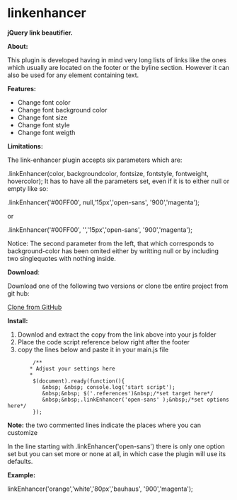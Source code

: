 linkenhancer
============

<strong>jQuery link beautifier.</strong>


<strong>About:</strong>
<p>This plugin is developed having in mind very long lists of links like the ones which usually are located on the footer or the byline section. However it can also be used for any element containing text.</p>

<strong>Features:</strong>
 <ul> 
                           <li>Change font color</li>
                           <li>Change font background color</li>
                           <li>Change font size</li>
                           <li>Change font style</li>
                           <li>Change font weigth</li>
                        </ul>
<strong>Limitations:</strong>
<p>The link-enhancer plugin accepts six parameters which are:</p>

<p>
.linkEnhancer(color, backgroundcolor, fontsize, fontstyle, fontweight, hovercolor);
It has to have all the parameters set, even if it is to either null or empty like so:</p>

<p>.linkEnhancer('#00FF00', null,'15px','open-sans', '900','magenta');</p>

<p>or

<p>.linkEnhancer('#00FF00', '','15px','open-sans', '900','magenta');</p>
<p>Notice: The second parameter from the left, that which corresponds to background-color 
has been omited either by writting null or by including two singlequotes with nothing inside.</p>

<strong>Download</strong>:
<p>Download one of the following two versions or clone tbe entire project from git hub:</p>

  <p><a target="_blank" href = "https://github.com/bluetxxth/linkenhancer" >Clone from GitHub</a></p>

<strong>Install:</strong>
<p>
<ol>
 <li>Downlod and extract the copy from the link above into your js folder</li>
 <li>Place the code script reference below right after the footer</li>
 <li>copy the lines below and paste it in your main.js file</li>
 </ol>

</p>

  			/**
           * Adjust your settings here
           *
            $(document).ready(function(){
               &nbsp; &nbsp; console.log('start script');
               &nbsp;&nbsp; $('.references')&nbsp;/*set target here*/
               &nbsp;&nbsp;.linkEnhancer('open-sans' );&nbsp;/*set options here*/
            });
            
<p><strong>Note:</strong> the two commented lines indicate the places where you can customize</p>

In the line starting with .linkEnhancer('open-sans') there is only one option set but you can set more or none at all, in which case the plugin will use its defaults.

<strong>Example:</strong>

linkEnhancer('orange','white','80px','bauhaus', '900','magenta');
